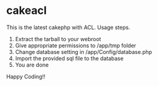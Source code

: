 # cakeacl
This is the latest cakephp with ACL.
Usage steps.
1. Extract the tarball to your webroot
2. Give appropriate permissions to /app/tmp folder
3. Change database setting in /app/Config/database.php
4. Import the provided sql file to the database
5. You are done

Happy Coding!!
